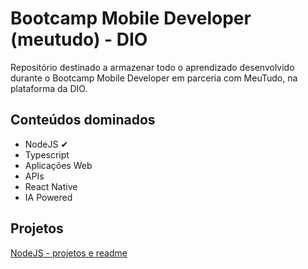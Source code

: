 # Bootcamp Mobile Developer (meutudo) - DIO

Repositório destinado a armazenar todo o aprendizado desenvolvido durante o Bootcamp Mobile Developer em parceria com MeuTudo, na plataforma da DIO.

## Conteúdos dominados

* NodeJS ✔ 
* Typescript
* Aplicações Web
* APIs
* React Native
* IA Powered

## Projetos

[NodeJS - projetos e readme](./NodeJS/readme.md)

